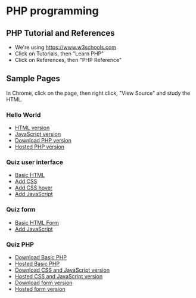 # PHP programming

## PHP Tutorial and References
* We're using <https://www.w3schools.com>
* Click on Tutorials, then "Learn PHP"
* Click on References, then "PHP Reference"

## Sample Pages

In Chrome, click on the page, then right click, "View Source" and study the HTML.

### Hello World
* [HTML version](hello_world.html)
* [JavaScript version](hello_world.js.html)
* [Download PHP version](hello_world.php)
* [Hosted PHP version](https://vsawebproject.000webhostapp.com/php/hello_world.php)


### Quiz user interface
* [Basic HTML](quiz)
* [Add CSS](quiz_css)
* [Add CSS hover](quiz_css_with_hover)
* [Add JavaScript](quiz_css_javascript)

### Quiz form
* [Basic HTML Form](quiz_form)
* [Add JavaScript](quiz_form_javascript)

### Quiz PHP
* [Download Basic PHP](basic_quiz.php)
* [Hosted Basic PHP](https://vsawebproject.000webhostapp.com/php/basic_quiz.php)
* [Download CSS and JavaScript version](quiz.php)
* [Hosted CSS and JavaScript version](https://vsawebproject.000webhostapp.com/php/quiz.php)
* [Download form version](quiz_with_form.php)
* [Hosted form version](https://vsawebproject.000webhostapp.com/php/quiz_with_form.php)
